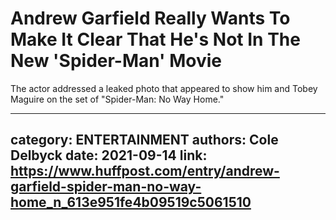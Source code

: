 # Andrew Garfield Really Wants To Make It Clear That He's Not In The New 'Spider-Man' Movie

The actor addressed a leaked photo that appeared to show him and Tobey Maguire on the set of "Spider-Man: No Way Home."

---
category: ENTERTAINMENT
authors: Cole Delbyck
date: 2021-09-14
link: https://www.huffpost.com/entry/andrew-garfield-spider-man-no-way-home_n_613e951fe4b09519c5061510
---
